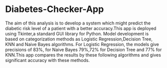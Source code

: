 # Diabetes-Checker-App
The aim of this analysis is to develop a system which might predict the diabetic risk level of a patient with a better accuracy.This app is deployed using Tkinter,a standard GUI library for Python. Model development is based on categorization methods as Logistic Regression,Decision Tree, KNN and Naive Bayes algorithms. For Logistic Regression, the models give precisions of 83%, for Naive Bayes 79%,72% for Decision Tree and 77% for KNN.This app compares the results by these following algorithms and gives significant accuracy with these methods.
